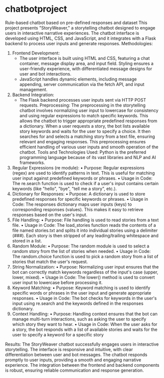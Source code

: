 # chatbotproject
Rule-based chatbot based on pre-defined responses and dataset
This project presents "StoryWeaver," a storytelling chatbot designed to engage users in interactive narrative experiences. The chatbot interface is developed using HTML, CSS, and JavaScript, and it integrates with a Flask backend to process user inputs and generate responses.
Methodologies:
1. Frontend Development: 
   - The user interface is built using HTML and CSS, featuring a chat container, message display area, and input field. Styling ensures a user-friendly experience, with differentiated message designs for user and bot interactions.
   - JavaScript handles dynamic elements, including message appending, server communication via the fetch API, and input management.
2. Backend Integration:
   - The Flask backend processes user inputs sent via HTTP POST requests.
Preprocessing:
The preprocessing in the storytelling chatbot involves normalizing user input to lowercase for consistency and using regular expressions to match specific keywords. This allows the chatbot to trigger appropriate predefined responses from a dictionary. When a user requests a story, the bot lists available story keywords and waits for the user to specify a choice. It then searches for and selects a matching story from a text file, ensuring relevant and engaging responses. This preprocessing ensures efficient handling of various user inputs and smooth operation of the chatbot.
Tools and Technologies Used:
Python is the preferred programming language because of its vast libraries and NLP and AI frameworks. 
1. Regular Expressions (re module):
•	Purpose: Regular expressions (regex) are used to identify patterns in text. This is useful for matching user input against predefined keywords or phrases.
•	Usage in Code: The re.search function is used to check if a user's input contains certain keywords (like "hello", "bye", "tell me a story", etc.).
2. Dictionary for Responses:
•	Purpose: A dictionary is used to store predefined responses for specific keywords or phrases.
•	Usage in Code: The responses dictionary maps user inputs (keys) to corresponding responses (values). This makes it easy to retrieve responses based on the user's input.
3. File Handling:
•	Purpose: File handling is used to read stories from a text file.
•	Usage in Code: The load_stories function reads the contents of a file named stories.txt and splits it into individual stories using a delimiter (###). Each story is then stripped of any leading/trailing whitespace and stored in a list.
4. Random Module:
•	Purpose: The random module is used to select a random story from the list of stories when needed.
•	Usage in Code: The random.choice function is used to pick a random story from a list of stories that match the user's request.
5. String Normalization:
•	Purpose: Normalizing user input ensures that the bot can correctly match keywords regardless of the input's case (upper, lower, mixed).
•	Usage in Code: The lower() method is used to convert user input to lowercase before processing it.
6. Keyword Matching:
•	Purpose: Keyword matching is used to identify specific words or phrases in the user input and generate appropriate responses.
•	Usage in Code: The bot checks for keywords in the user's input using re.search and the keywords defined in the responses dictionary.
7. Context Handling:
•	Purpose: Handling context ensures that the bot can manage multi-turn interactions, such as asking the user to specify which story they want to hear.
•	Usage in Code: When the user asks for a story, the bot responds with a list of available stories and waits for the user to specify a keyword for a specific story

Results:
The StoryWeaver chatbot successfully engages users in interactive storytelling. The interface is responsive and intuitive, with clear differentiation between user and bot messages. The chatbot responds promptly to user inputs, providing a smooth and engaging narrative experience. The integration between the frontend and backend components is robust, ensuring reliable communication and response generation.
